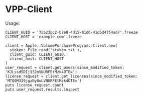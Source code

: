 # VPP-Client

Usage:

    CLIENT_GUID = '75523bc2-b2e0-4d15-81d6-41d5d4754ad7'.freeze
    CLIENT_HOST = 'example.com'.freeze

    client = Apple::VolumePurchaseProgram::Client.new(
      stoken: File.read('stoken.txt'),
      client_guid: CLIENT_GUID,
      client_host: CLIENT_HOST
    )
    user_request = client.get_users(since_modified_token: 'KJLssdSDIj332mVNURFEtMzk4OTE=')
    license_request = client.get_licenses(since_modified_token: 'MTQ0M339jgzNy0wLVNURFEtMzk4OTE=')
    puts license_request.count
    puts user_request.results.inspect

